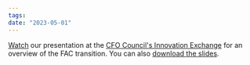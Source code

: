 ```yaml
---
tags: 
date: "2023-05-01"
---
```

[Watch](https://vimeo.com/702983024/ec4e715952) our presentation at the [CFO Council's Innovation Exchange](https://www.cfo.gov/financial-assistance/resources/innovation-exchanges.html) for an overview of the FAC transition. You can also [download the slides](https://www.cfo.gov/wp-content/uploads/2022/20220421-April%20IEX%20FAC%20Slides.pdf).
